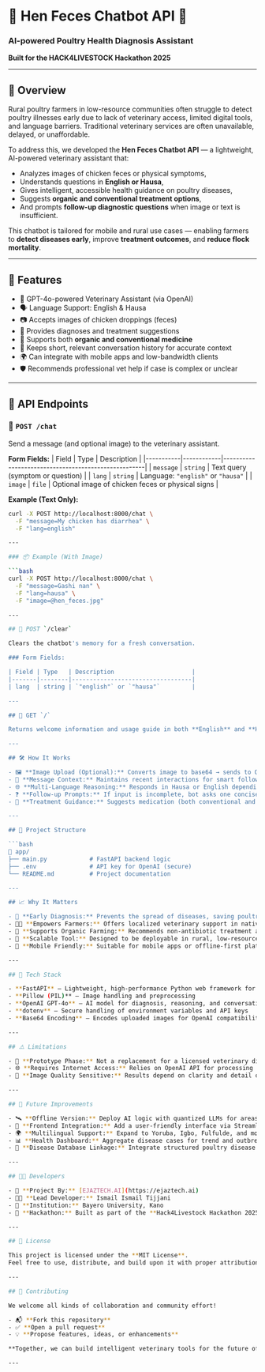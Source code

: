 # 🐔 Hen Feces Chatbot API 🧠  
### AI-powered Poultry Health Diagnosis Assistant  
**Built for the HACK4LIVESTOCK Hackathon 2025**  

---

## 📌 Overview

Rural poultry farmers in low-resource communities often struggle to detect poultry illnesses early due to lack of veterinary access, limited digital tools, and language barriers. Traditional veterinary services are often unavailable, delayed, or unaffordable.

To address this, we developed the **Hen Feces Chatbot API** — a lightweight, AI-powered veterinary assistant that:
- Analyzes images of chicken feces or physical symptoms,
- Understands questions in **English or Hausa**,
- Gives intelligent, accessible health guidance on poultry diseases, 
- Suggests **organic and conventional treatment options**,
- And prompts **follow-up diagnostic questions** when image or text is insufficient.

This chatbot is tailored for mobile and rural use cases — enabling farmers to **detect diseases early**, improve **treatment outcomes**, and **reduce flock mortality**.

---

## 🌟 Features

- 🧠 GPT-4o-powered Veterinary Assistant (via OpenAI)
- 🗣️ Language Support: English & Hausa
- 📷 Accepts images of chicken droppings (feces)
- 📄 Provides diagnoses and treatment suggestions
- 🌱 Supports both **organic and conventional medicine**
- 🔄 Keeps short, relevant conversation history for accurate context
- 🌍 Can integrate with mobile apps and low-bandwidth clients
- 🛡️ Recommends professional vet help if case is complex or unclear

---

## 🔌 API Endpoints

### 🚀 `POST /chat`

Send a message (and optional image) to the veterinary assistant.

**Form Fields:**
| Field     | Type       | Description                                         |
|-----------|------------|-----------------------------------------------------|
| `message` | `string`   | Text query (symptom or question)                   |
| `lang`    | `string`   | Language: `"english"` or `"hausa"`                 |
| `image`   | `file`     | Optional image of chicken feces or physical signs  |

**Example (Text Only):**
```bash
curl -X POST http://localhost:8000/chat \
  -F "message=My chicken has diarrhea" \
  -F "lang=english"

---

### 📦 Example (With Image)

```bash
curl -X POST http://localhost:8000/chat \
  -F "message=Gashi nan" \
  -F "lang=hausa" \
  -F "image=@hen_feces.jpg"

---

## 🔄 POST `/clear`

Clears the chatbot's memory for a fresh conversation.

### Form Fields:

| Field | Type   | Description                      |
|-------|--------|----------------------------------|
| lang  | string | `"english"` or `"hausa"`         |

---

## 📡 GET `/`

Returns welcome information and usage guide in both **English** and **Hausa**.

---

## 🛠️ How It Works

- 🖼️ **Image Upload (Optional):** Converts image to base64 → sends to OpenAI API.
- 🧠 **Message Context:** Maintains recent interactions for smart follow-up.
- 🌐 **Multi-Language Reasoning:** Responds in Hausa or English depending on user input.
- ❓ **Follow-up Prompts:** If input is incomplete, bot asks one concise question at a time.
- 💊 **Treatment Guidance:** Suggests medication (both conventional and organic).

---

## 📂 Project Structure

```bash
📁 app/
├── main.py            # FastAPI backend logic
├── .env               # API key for OpenAI (secure)
└── README.md          # Project documentation

---

## 📈 Why It Matters

- 🐣 **Early Diagnosis:** Prevents the spread of diseases, saving poultry and protecting farmers' income.
- 🧑‍🌾 **Empowers Farmers:** Offers localized veterinary support in native languages such as English and Hausa.
- 🌾 **Supports Organic Farming:** Recommends non-antibiotic treatment alternatives when applicable.
- 🤖 **Scalable Tool:** Designed to be deployable in rural, low-resource environments.
- 📱 **Mobile Friendly:** Suitable for mobile apps or offline-first platforms with limited internet.

---

## 🧪 Tech Stack

- **FastAPI** – Lightweight, high-performance Python web framework for APIs
- **Pillow (PIL)** – Image handling and preprocessing
- **OpenAI GPT-4o** – AI model for diagnosis, reasoning, and conversational flow
- **dotenv** – Secure handling of environment variables and API keys
- **Base64 Encoding** – Encodes uploaded images for OpenAI compatibility

---

## ⚠️ Limitations

- 🧪 **Prototype Phase:** Not a replacement for a licensed veterinary diagnosis
- 🌐 **Requires Internet Access:** Relies on OpenAI API for processing (online-only for now)
- 📸 **Image Quality Sensitive:** Results depend on clarity and detail of uploaded images

---

## 🔮 Future Improvements

- 🛰️ **Offline Version:** Deploy AI logic with quantized LLMs for areas without internet
- 📱 **Frontend Integration:** Add a user-friendly interface via Streamlit, React, or mobile app
- 🌍 **Multilingual Support:** Expand to Yoruba, Igbo, Fulfulde, and more
- 📊 **Health Dashboard:** Aggregate disease cases for trend and outbreak analysis
- 🧬 **Disease Database Linkage:** Integrate structured poultry disease records (e.g., NDV, Coccidiosis)

---

## 👨‍💻 Developers

- 🧪 **Project By:** [EJAZTECH.AI](https://ejaztech.ai)
- 👨‍🔬 **Lead Developer:** Ismail Ismail Tijjani
- 🏫 **Institution:** Bayero University, Kano
- 🏁 **Hackathon:** Built as part of the **Hack4Livestock Hackathon 2025**

---

## 📜 License

This project is licensed under the **MIT License**.  
Feel free to use, distribute, and build upon it with proper attribution.

---

## 🤝 Contributing

We welcome all kinds of collaboration and community effort!

- 📬 **Fork this repository**
- ✅ **Open a pull request**
- 💡 **Propose features, ideas, or enhancements**

**Together, we can build intelligent veterinary tools for the future of farming!** 🌿

---

